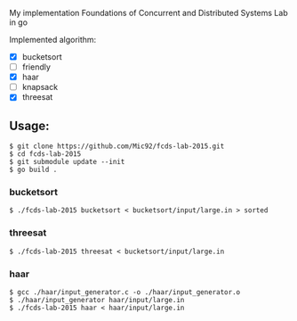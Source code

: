 My implementation Foundations of Concurrent and Distributed Systems Lab in go

Implemented algorithm:

- [x] bucketsort
- [ ] friendly
- [x] haar
- [ ] knapsack
- [x] threesat

## Usage:

```
$ git clone https://github.com/Mic92/fcds-lab-2015.git
$ cd fcds-lab-2015
$ git submodule update --init
$ go build .
```

### bucketsort

```
$ ./fcds-lab-2015 bucketsort < bucketsort/input/large.in > sorted
```

### threesat

```
$ ./fcds-lab-2015 threesat < bucketsort/input/large.in
```

### haar

```
$ gcc ./haar/input_generator.c -o ./haar/input_generator.o
$ ./haar/input_generator haar/input/large.in
$ ./fcds-lab-2015 haar < haar/input/large.in
```
